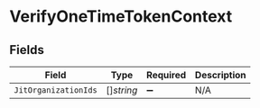 # VerifyOneTimeTokenContext


## Fields

| Field                | Type                 | Required             | Description          |
| -------------------- | -------------------- | -------------------- | -------------------- |
| `JitOrganizationIds` | []*string*           | :heavy_minus_sign:   | N/A                  |
